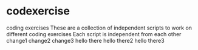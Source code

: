 # codexercise
coding exercises
These are a collection of independent scripts to work on different coding exercises
Each script is independent from each other
change1
change2
change3
hello there
hello there2
hello there3
